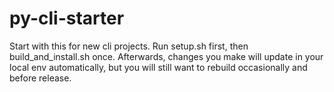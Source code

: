 # py-cli-starter

Start with this for new cli projects. Run setup.sh first, then build_and_install.sh once. Afterwards, changes you make will update in your local env automatically, but you will still want to rebuild occasionally and before release.
